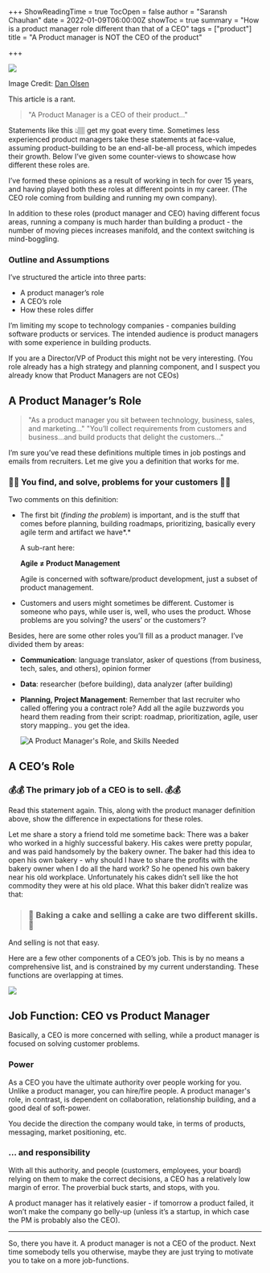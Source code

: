 +++
ShowReadingTime = true
TocOpen = false
author = "Saransh Chauhan"
date = 2022-01-09T06:00:00Z
showToc = true
summary = "How is a product manager role different than that of a CEO"
tags = ["product"]
title = "A Product manager is NOT the CEO of the product"

+++

![](/uploads/pm-responsibility.jpg)

Image Credit: [Dan Olsen](https://www.linkedin.com/in/danolsen98/)

This article is a rant.

> "A Product Manager is a CEO of their product..."

Statements like this 👆🏽 get my goat every time. Sometimes less experienced product managers take these statements at face-value, assuming product-building to be an end-all-be-all process, which impedes their growth. Below I’ve given some counter-views to showcase how different these roles are.

I’ve formed these opinions as a result of working in tech for over 15 years, and having played both these roles at different points in my career. (The CEO role coming from building and running my own company).

In addition to these roles (product manager and CEO) having different focus areas, running a company is much harder than building a product - the number of moving pieces increases manifold, and the context switching is mind-boggling.

### Outline and Assumptions

I’ve structured the article into three parts:

- A product manager’s role
- A CEO’s role
- How these roles differ

I’m limiting my scope to technology companies - companies building software products or services. The intended audience is product managers with some experience in building products.

If you are a Director/VP of Product this might not be very interesting. (You role already has a high strategy and planning component, and I suspect you already know that Product Managers are not CEOs)

## A Product Manager’s Role

> "As a product manager you sit between technology, business, sales, and marketing..." "You’ll collect requirements from customers and business...and build products that delight the customers..."

I’m sure you’ve read these definitions multiple times in job postings and emails from recruiters. Let me give you a definition that works for me.

### 🍁🍁 You find, and solve, problems for your customers 🍁🍁

Two comments on this definition:

- The first bit (_finding the problem_) is important, and is the stuff that comes before planning, building roadmaps, prioritizing, basically every agile term and artifact we have*.*

  A sub-rant here:

  **Agile ≠ Product Management**

  Agile is concerned with software/product development, just a subset of product management.

- Customers and users might sometimes be different. Customer is someone who pays, while user is, well, who uses the product. Whose problems are you solving? the users’ or the customers’?

Besides, here are some other roles you’ll fill as a product manager. I’ve divided them by areas:

- **Communication**: language translator, asker of questions (from business, tech, sales, and others), opinion former
- **Data**: researcher (before building), data analyzer (after building)
- **Planning, Project Management**: Remember that last recruiter who called offering you a contract role? Add all the agile buzzwords you heard them reading from their script: roadmap, prioritization, agile, user story mapping.. you get the idea.

  ![A Product Manager's Role, and Skills Needed](/uploads/product-manager-role.jpeg "A Product Manager's Role, and Skills Needed")

## A CEO’s Role

### 💰💰 The primary job of a CEO is to sell. 💰💰

Read this statement again. This, along with the product manager definition above, show the difference in expectations for these roles.

Let me share a story a friend told me sometime back: There was a baker who worked in a highly successful bakery. His cakes were pretty popular, and was paid handsomely by the bakery owner. The baker had this idea to open his own bakery - why should I have to share the profits with the bakery owner when I do all the hard work? So he opened his own bakery near his old workplace. Unfortunately his cakes didn’t sell like the hot commodity they were at his old place. What this baker didn’t realize was that:

> ### 🎂 Baking a cake and selling a cake are two different skills. 🎂

And selling is not that easy.

Here are a few other components of a CEO’s job. This is by no means a comprehensive list, and is constrained by my current understanding. These functions are overlapping at times.

![](/uploads/ceo.jpg)

## Job Function: CEO vs Product Manager

Basically, a CEO is more concerned with selling, while a product manager is focused on solving customer problems.

### Power

As a CEO you have the ultimate authority over people working for you. Unlike a product manager, you can hire/fire people. A product manager's role, in contrast, is dependent on collaboration, relationship building, and a good deal of soft-power.

You decide the direction the company would take, in terms of products, messaging, market positioning, etc.

### ... and responsibility

With all this authority, and people (customers, employees, your board) relying on them to make the correct decisions, a CEO has a relatively low margin of error. The proverbial buck starts, and stops, with you.

A product manager has it relatively easier - if tomorrow a product failed, it won’t make the company go belly-up (unless it’s a startup, in which case the PM is probably also the CEO).

---

So, there you have it. A product manager is not a CEO of the product. Next time somebody tells you otherwise, maybe they are just trying to motivate you to take on a more job-functions.
